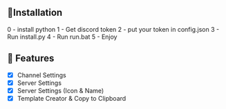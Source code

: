 ## 🔮Installation
0 - install python
1 - Get discord token
2 - put your token in config.json
3 - Run install.py
4 - Run run.bat
5 - Enjoy




## 📝 Features
- [x] Channel Settings
- [x] Server Settings
- [x] Server Settings (Icon & Name)
- [x] Template Creator & Copy to Clipboard
